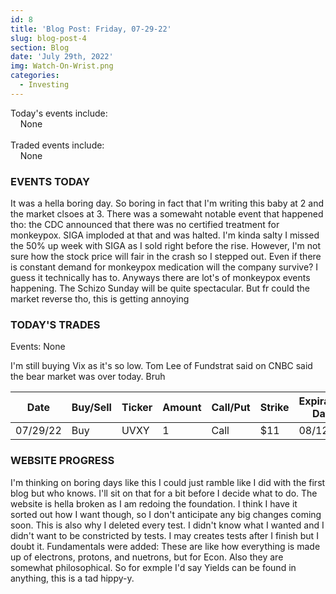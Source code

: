 ```yaml
---
id: 8
title: 'Blog Post: Friday, 07-29-22'
slug: blog-post-4
section: Blog
date: 'July 29th, 2022'
img: Watch-On-Wrist.png
categories:
  - Investing
---
```

<!-- bro I really need more pictures STILL STILL-->
Today's events include:<br>
&nbsp;&nbsp;&nbsp;&nbsp;None
<br><br>
Traded events include:<br>
&nbsp;&nbsp;&nbsp;&nbsp;None

<!--more-->

### EVENTS TODAY

It was a hella boring day. So boring in fact that I'm writing this baby at 2 and the market clsoes at 3. There was a somewaht notable event that happened tho: the CDC announced that there was no certified treatment for monkeypox. SIGA imploded at that and was halted. I'm kinda salty I missed the 50% up week with SIGA as I sold right before the rise. However, I'm not sure how the stock price will fair in the crash so I stepped out. Even if there is constant demand for monkeypox medication will the company survive? I guess it technically has to. Anyways there are lot's of monkeypox events happening. The Schizo Sunday will be quite spectacular. But fr could the market reverse tho, this is getting annoying

### TODAY'S TRADES

Events: None

I'm still buying Vix as it's so low. Tom Lee of Fundstrat said on CNBC said the bear market was over today. Bruh



| Date     | Buy/Sell | Ticker | Amount | Call/Put | Strike | Expiration Date | Average Price | Total |
| -------- | -------- | ------ | ------ | -------- | ------ | --------------- | ------------- | ----- |
| 07/29/22 | Buy      | UVXY   | 1      | Call     | $11    | 08/12/22        | $.54          | $54   |


### WEBSITE PROGRESS

I'm thinking on boring days like this I could just ramble like I did with the first blog but who knows. I'll sit on that for a bit before I decide what to do. The website is hella broken as I am redoing the foundation. I think I have it sorted out how I want though, so I don't anticipate any big changes coming soon. This is also why I deleted every test. I didn't know what I wanted and I didn't want to be constricted by tests. I may creates tests after I finish but I doubt it. Fundamentals were added: These are like how everything is made up of electrons, protons, and nuetrons, but for Econ. Also they are somewhat philosophical. So for exmple I'd say Yields can be found in anything, this is a tad hippy-y.
